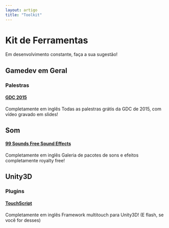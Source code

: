 ```yaml
---
layout: artigo
title: "Toolkit"
---
```


# Kit de Ferramentas
<span class="text-muted">Em desenvolvimento constante, faça a sua sugestão!</span>

<!-- ## Arte
## Programação em Geral -->

## Gamedev em Geral 

### Palestras

#### [GDC 2015](http://gdcvault.com/free/gdc-15)
<span class="text-muted">Completamente em inglês</span>
Todas as palestras grátis da GDC de 2015, com vídeo gravado em slides!


## Som

#### [99 Sounds Free Sound Effects](http://99sounds.org/free-sound-effects/)
<span class="text-muted">Completamente em inglês</span>
Galeria de pacotes de sons e efeitos completamente royalty free!

## Unity3D

### Plugins

#### [TouchScript](http://touchscript.github.io)
<span class="text-muted">Completamente em inglês</span>
Framework multitouch para Unity3D! (E flash, se você for desses)
